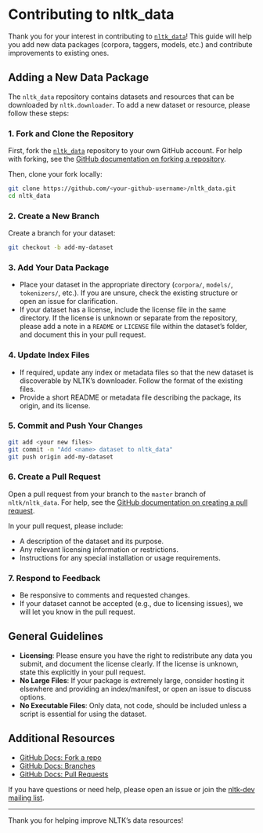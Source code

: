 # Contributing to nltk_data

Thank you for your interest in contributing to [`nltk_data`](https://github.com/nltk/nltk_data)! This guide will help you add new data packages (corpora, taggers, models, etc.) and contribute improvements to existing ones.

## Adding a New Data Package

The `nltk_data` repository contains datasets and resources that can be downloaded by `nltk.downloader`. To add a new dataset or resource, please follow these steps:

### 1. Fork and Clone the Repository

First, fork the [`nltk_data`](https://github.com/nltk/nltk_data) repository to your own GitHub account. For help with forking, see the [GitHub documentation on forking a repository](https://docs.github.com/en/get-started/quickstart/fork-a-repo).

Then, clone your fork locally:

```bash
git clone https://github.com/<your-github-username>/nltk_data.git
cd nltk_data
```

### 2. Create a New Branch

Create a branch for your dataset:

```bash
git checkout -b add-my-dataset
```

### 3. Add Your Data Package

- Place your dataset in the appropriate directory (`corpora/`, `models/`, `tokenizers/`, etc.). If you are unsure, check the existing structure or open an issue for clarification.
- If your dataset has a license, include the license file in the same directory. If the license is unknown or separate from the repository, please add a note in a `README` or `LICENSE` file within the dataset’s folder, and document this in your pull request.

### 4. Update Index Files

- If required, update any index or metadata files so that the new dataset is discoverable by NLTK’s downloader. Follow the format of the existing files.
- Provide a short README or metadata file describing the package, its origin, and its license.

### 5. Commit and Push Your Changes

```bash
git add <your new files>
git commit -m "Add <name> dataset to nltk_data"
git push origin add-my-dataset
```

### 6. Create a Pull Request

Open a pull request from your branch to the `master` branch of `nltk/nltk_data`. For help, see the [GitHub documentation on creating a pull request](https://docs.github.com/en/pull-requests/collaborating-with-pull-requests/proposing-changes-to-your-work-with-pull-requests/creating-a-pull-request).

In your pull request, please include:
- A description of the dataset and its purpose.
- Any relevant licensing information or restrictions.
- Instructions for any special installation or usage requirements.

### 7. Respond to Feedback

- Be responsive to comments and requested changes.
- If your dataset cannot be accepted (e.g., due to licensing issues), we will let you know in the pull request.

## General Guidelines

- **Licensing**: Please ensure you have the right to redistribute any data you submit, and document the license clearly. If the license is unknown, state this explicitly in your pull request.
- **No Large Files**: If your package is extremely large, consider hosting it elsewhere and providing an index/manifest, or open an issue to discuss options.
- **No Executable Files**: Only data, not code, should be included unless a script is essential for using the dataset.

## Additional Resources

- [GitHub Docs: Fork a repo](https://docs.github.com/en/get-started/quickstart/fork-a-repo)
- [GitHub Docs: Branches](https://docs.github.com/en/get-started/quickstart/github-glossary#branch)
- [GitHub Docs: Pull Requests](https://docs.github.com/en/pull-requests)

If you have questions or need help, please open an issue or join the [nltk-dev mailing list](https://groups.google.com/forum/#!forum/nltk-dev).

---

Thank you for helping improve NLTK’s data resources!